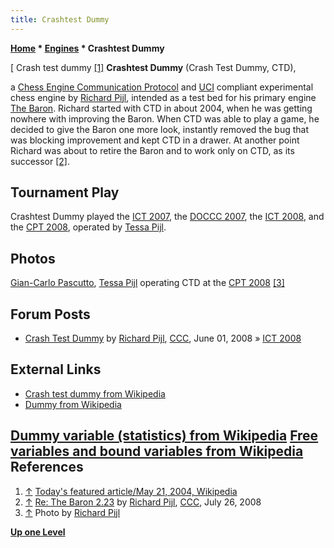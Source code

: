 ```yaml
---
title: Crashtest Dummy
---
```

**[Home](Home "Home") * [Engines](Engines "Engines") * Crashtest Dummy**

\[ Crash test dummy <a id="cite-note-1" href="#cite-ref-1">[1]</a>
**Crashtest Dummy** (Crash Test Dummy, CTD),

a [Chess Engine Communication Protocol](Chess_Engine_Communication_Protocol "Chess Engine Communication Protocol") and [UCI](UCI "UCI") compliant experimental chess engine by [Richard Pijl](Richard_Pijl "Richard Pijl"), intended as a test bed for his primary engine [The Baron](The_Baron "The Baron"). Richard started with CTD in about 2004, when he was getting nowhere with improving the Baron. When CTD was able to play a game, he decided to give the Baron one more look, instantly removed the bug that was blocking improvement and kept CTD in a drawer. At another point Richard was about to retire the Baron and to work only on CTD, as its successor <a id="cite-note-2" href="#cite-ref-2">[2]</a>.

## Tournament Play

Crashtest Dummy played the [ICT 2007](ICT_2007 "ICT 2007"), the [DOCCC 2007](DOCCC_2007 "DOCCC 2007"), the [ICT 2008](ICT_2008 "ICT 2008"), and the [CPT 2008](CPT_2008 "CPT 2008"), operated by [Tessa Pijl](Tessa_Pijl "Tessa Pijl").

## Photos

[](File:CPT2008_DSC_73451.jpg)
[Gian-Carlo Pascutto](Gian-Carlo_Pascutto "Gian-Carlo Pascutto"), [Tessa Pijl](Tessa_Pijl "Tessa Pijl") operating CTD at the [CPT 2008](CPT_2008 "CPT 2008") <a id="cite-note-3" href="#cite-ref-3">[3]</a>

## Forum Posts

- [Crash Test Dummy](http://www.talkchess.com/forum3/viewtopic.php?f=6&t=21484&start=24) by [Richard Pijl](Richard_Pijl "Richard Pijl"), [CCC](CCC "CCC"), June 01, 2008 » [ICT 2008](ICT_2008 "ICT 2008")

## External Links

- [Crash test dummy from Wikipedia](https://en.wikipedia.org/wiki/Crash_test_dummy)
- [Dummy from Wikipedia](https://en.wikipedia.org/wiki/Dummy)

## [Dummy variable (statistics) from Wikipedia](https://en.wikipedia.org/wiki/Dummy_variable_%28statistics%29) [Free variables and bound variables from Wikipedia](https://en.wikipedia.org/wiki/Free_variables_and_bound_variables) References

1. <a id="cite-ref-1" href="#cite-note-1">↑</a> [Today's featured article/May 21, 2004, Wikipedia](https://en.wikipedia.org/wiki/Wikipedia:Today%27s_featured_article/May_21,_2004)
1. <a id="cite-ref-2" href="#cite-note-2">↑</a> [Re: The Baron 2.23](http://www.talkchess.com/forum/viewtopic.php?topic_view=threads&p=203643&t=22611) by [Richard Pijl](Richard_Pijl "Richard Pijl"), [CCC](CCC "CCC"), July 26, 2008
1. <a id="cite-ref-3" href="#cite-note-3">↑</a> Photo by [Richard Pijl](Richard_Pijl "Richard Pijl")

**[Up one Level](Engines "Engines")**

